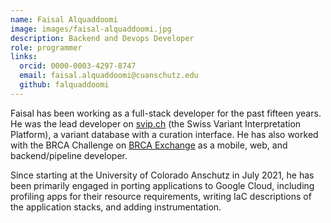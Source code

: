 ```yaml
---
name: Faisal Alquaddoomi
image: images/faisal-alquaddoomi.jpg
description: Backend and Devops Developer
role: programmer
links:
  orcid: 0000-0003-4297-8747
  email: faisal.alquaddoomi@cuanschutz.edu
  github: falquaddoomi
---
```


Faisal has been working as a full-stack developer for the past fifteen years. He was the lead developer on [svip.ch](https://svip.ch/) (the Swiss Variant Interpretation Platform), a variant database with a curation interface. He has also worked with the BRCA Challenge on [BRCA Exchange](https://brcaexchange.org/) as a mobile, web, and backend/pipeline developer.

Since starting at the University of Colorado Anschutz in July 2021, he has been primarily engaged in porting applications to Google Cloud, including profiling apps for their resource requirements, writing IaC descriptions of the application stacks, and adding instrumentation.

